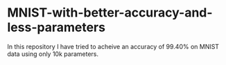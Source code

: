 # MNIST-with-better-accuracy-and-less-parameters
In this repository I have tried to acheive an accuracy of 99.40% on MNIST data using only 10k parameters.
